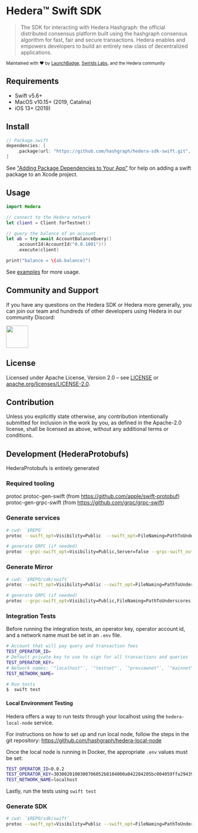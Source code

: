 # Hedera™ Swift SDK

> The SDK for interacting with Hedera Hashgraph: the official distributed
> consensus platform built using the hashgraph consensus algorithm for fast,
> fair and secure transactions. Hedera enables and empowers developers to
> build an entirely new class of decentralized applications.

<sub>Maintained with ❤️ by <a href="https://launchbadge.com" target="_blank">LaunchBadge</a>, <a href="https://www.swirlds.com/" target="_blank">Swirlds Labs</a>, and the Hedera community</sub>

## Requirements

- Swift v5.6+
- MacOS v10.15+ (2019, Catalina)
- iOS 13+ (2019)

## Install

```swift
// Package.swift
dependencies: [
    .package(url: "https://github.com/hashgraph/hedera-sdk-swift.git", from: "0.1.0")
]
```

See ["Adding Package Dependencies to Your App"](https://developer.apple.com/documentation/swift_packages/adding_package_dependencies_to_your_app) for help on
adding a swift package to an Xcode project.

## Usage

```swift
import Hedera

// connect to the Hedera network
let client = Client.forTestnet()

// query the balance of an account
let ab = try await AccountBalanceQuery()
    .accountId(AccountId("0.0.1001")!)
    .execute(client)

print("balance = \(ab.balance)")
```

See [examples](./Examples) for more usage.

## Community and Support

If you have any questions on the Hedera SDK or Hedera more generally,
you can join our team and hundreds of other developers using Hedera in our
community Discord:

<a href="https://hedera.com/discord" target="_blank">
  <img alt="" src="https://user-images.githubusercontent.com/753919/167244200-b95cd3a6-6256-4eaf-b9b4-f1f192341485.png" height="60">
</a>

## License

Licensed under Apache License,
Version 2.0 – see [LICENSE](LICENSE)
or [apache.org/licenses/LICENSE-2.0](http://www.apache.org/licenses/LICENSE-2.0).

## Contribution

Unless you explicitly state otherwise, any contribution intentionally submitted
for inclusion in the work by you, as defined in the Apache-2.0 license, shall be
licensed as above, without any additional terms or conditions.

## Development (HederaProtobufs)

HederaProtobufs is entirely generated

### Required tooling
protoc
protoc-gen-swift (from https://github.com/apple/swift-protobuf)
protoc-gen-grpc-swift (from https://github.com/grpc/grpc-swift)

### Generate services
```bash
# cwd: `$REPO`
protoc --swift_opt=Visibility=Public  --swift_opt=FileNaming=PathToUnderscores --swift_out=./Sources/HederaProtobufs/Services --proto_path=./protobufs/services protobufs/services/**.proto

# generate GRPC (if needed)
protoc --grpc-swift_opt=Visibility=Public,Server=false --grpc-swift_out=./Sources/HederaProtobufs/Services --proto_path=protobufs/services protobufs/services/**.proto
```

### Generate Mirror
```bash
# cwd: `$REPO/sdk/swift`
protoc --swift_opt=Visibility=Public --swift_opt=FileNaming=PathToUnderscores --swift_out=./Sources/HederaProtobufs/Mirror -I=protobufs/mirror -I=protobufs/services protobufs/mirror/**.proto

# generate GRPC (if needed)
protoc --grpc-swift_opt=Visibility=Public,FileNaming=PathToUnderscores,Server=false --grpc-swift_out=./Sources/HederaProtobufs/Mirror -I=protobufs/mirror -I=protobufs/services protobufs/mirror/**.proto
```

###  Integration Tests
Before running the integration tests, an operator key, operator account id, and a network name must be set in an `.env` file. 
```bash
# Account that will pay query and transaction fees
TEST_OPERATOR_ID=
# Default private key to use to sign for all transactions and queries
TEST_OPERATOR_KEY=
# Network names: `"localhost"`, `"testnet"`, `"previewnet"`, `"mainnet"`
TEST_NETWORK_NAME=
```
```bash
# Run tests
$  swift test 
```

#### Local Environment Testing
Hedera offers a way to run tests through your localhost using the `hedera-local-node` service. 

For instructions on how to set up and run local node, follow the steps in the git repository:
https://github.com/hashgraph/hedera-local-node

Once the local node is running in Docker, the appropriate `.env` values must be set:
```bash
TEST_OPERATOR_ID=0.0.2
TEST_OPERATOR_KEY=3030020100300706052b8104000a042204205bc004059ffa2943965d306f2c44d266255318b3775bacfec42a77ca83e998f2
TEST_NETWORK_NAME=localhost
```
Lastly, run the tests using `swift test`

### Generate SDK
```bash
# cwd: `$REPO/sdk/swift`
protoc --swift_opt=Visibility=Public --swift_opt=FileNaming=PathToUnderscores --swift_out=./Sources/HederaProtobufs/Sdk -I=protobufs/sdk -I=protobufs/services protobufs/sdk/**.proto
```
